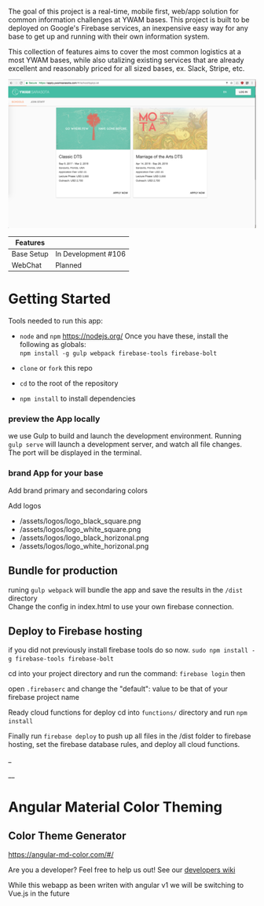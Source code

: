The goal of this project is a real-time, mobile first, web/app solution for common information challenges at YWAM bases. This project is built to be deployed on Google's Firebase services, an inexpensive easy way for any base to get up and running with their own information system.

This collection of features aims to cover the most common logistics at a most YWAM bases, while also utalizing existing services that are already excellent and reasonably priced for all sized bases, ex. Slack, Stripe, etc.

![Screenshot](docs/images/ScreenShot1.png)

| Features | |
| --- | --- |
| Base Setup | In Development #106 |
| WebChat | Planned |


# Getting Started

Tools needed to run this app:
* `node` and `npm` https://nodejs.org/
Once you have these, install the following as globals:  
`npm install -g gulp webpack firebase-tools firebase-bolt`

* `clone` or `fork`  this repo
* `cd` to the root of the repository 
* `npm install` to install dependencies


### preview the App locally
we use Gulp to build and launch the development environment. Running `gulp serve` will launch a development server, and watch all file changes. The port will be displayed in the terminal.

### brand App for your base
Add brand primary and secondaring colors 

Add logos
- /assets/logos/logo_black_square.png
- /assets/logos/logo_white_square.png
- /assets/logos/logo_black_horizonal.png
- /assets/logos/logo_white_horizonal.png



## Bundle for production


runing `gulp webpack` will bundle the app and save the results in the `/dist` directory  
Change the config in index.html to use your own firebase connection. 
 
## Deploy to Firebase hosting
if you did not previously install firebase tools do so now.
`sudo npm install -g firebase-tools firebase-bolt`

cd into your project directory and run the command:
`firebase login` then

open `.firebaserc` and change the "default": value to be that of your firebase project name

Ready cloud functions for deploy 
cd into `functions/` directory and run `npm install`

Finally run `firebase deploy` to push up all files in the /dist folder to firebase hosting, set the firebase database rules, and deploy all cloud functions. 



_

__
# Angular Material Color Theming
## Color Theme Generator
https://angular-md-color.com/#/


Are you a developer?
Feel free to help us out! 
See our [developers wiki](https://github.com/timtimmytime/ywam-firebase/wiki)

While this webapp as been writen with angular v1 we will be switching to Vue.js in the future




